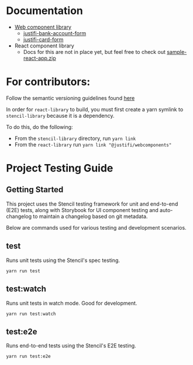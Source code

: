 # Documentation

- [Web component library](https://github.com/justifi-tech/web-component-library/tree/main/stencil-library)
  - [justifi-bank-account-form](https://github.com/justifi-tech/web-component-library/tree/main/stencil-library/src/components/bank-account-form#justifi-bank-account-form)
  - [justifi-card-form](https://github.com/justifi-tech/web-component-library/tree/main/stencil-library/src/components/card-form#justifi-card-form)
- React component library
  - Docs for this are not in place yet, but feel free to check out [sample-react-app.zip](https://github.com/justifi-tech/web-component-library/files/11125233/sample-react-app.zip)

# For contributors:

Follow the semantic versioning guidelines found [here](https://semver.org/)

In order for `react-library` to build, you must first create a yarn symlink to `stencil-library` because it is a dependency.

To do this, do the following:

- From the `stencil-library` directory, run `yarn link`
- From the `react-library` run `yarn link "@justifi/webcomponents"`

# Project Testing Guide

## Getting Started

This project uses the Stencil testing framework for unit and end-to-end (E2E) tests, along with Storybook for UI component testing and auto-changelog to maintain a changelog based on git metadata.

Below are commands used for various testing and development scenarios.

## test

Runs unit tests using the Stencil's spec testing.

`yarn run test`

## test:watch

Runs unit tests in watch mode. Good for development.

`yarn run test:watch`

## test:e2e

Runs end-to-end tests using the Stencil's E2E testing.

`yarn run test:e2e`
